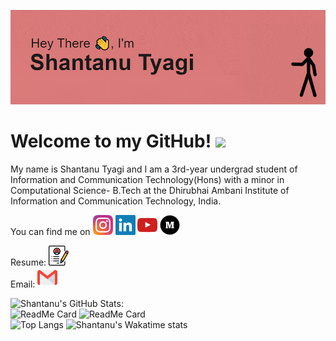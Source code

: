<!--**shantanutyagi67/shantanutyagi67** is a ✨ _special_ ✨ repository because its `README.md` (this file) appears on your GitHub profile.-->

<!-- BANNER -->
[![Header](https://github.com/shantanutyagi67/shantanutyagi67/blob/main/head.gif)](https://www.youtube.com/channel/UCCZ_m9lTc2GrSINxnQxHxqA)

<!-- INTRO -->
# Welcome to my GitHub! <img src="https://raw.githubusercontent.com/MartinHeinz/MartinHeinz/master/wave.gif" width="30px">
My name is Shantanu Tyagi and I am a 3rd-year undergrad student of Information and Communication Technology(Hons) with a minor in Computational Science- B.Tech at the Dhirubhai Ambani Institute of Information and Communication Technology, India. <br>

<!-- CONTACT -->
You can find me on
[![Instagram][1.2]][1]  [![LinkedIn][2.2]][2]  [![Youtube][3.2]][3]  [![Medium][4.2]][4]

<!-- PERSONAL INFO -->
Resume: [![Resume][5.2]][5] <br>
Email: [![Email][6.2]][6]


<!-- ICONS -->
[1.2]: https://github.com/shantanutyagi67/shantanutyagi67/blob/main/instagram.png
[2.2]: https://github.com/shantanutyagi67/shantanutyagi67/blob/main/linkedin.png
[3.2]: https://github.com/shantanutyagi67/shantanutyagi67/blob/main/youtube.png
[4.2]: https://github.com/shantanutyagi67/shantanutyagi67/blob/main/medium.png
[5.2]: https://github.com/shantanutyagi67/shantanutyagi67/blob/main/resume.png
[6.2]: https://github.com/shantanutyagi67/shantanutyagi67/blob/main/email.png

<!-- LINKS -->
[1]: https://www.instagram.com/geeksa67/
[2]: https://www.linkedin.com/in/shantanu-tyagi-166322175/
[3]: https://www.youtube.com/channel/UCCZ_m9lTc2GrSINxnQxHxqA
[4]: https://medium.com/@shantanutyagi67
[5]: https://drive.google.com/file/d/1TJ9J6QKUoAUAYO2-ADdozq9XB1z7-T6w/view?usp=sharing
[6]: https://mail.google.com/mail/?view=cm&fs=1&tf=1&to=shantanutyagi67@gmail.com&su=Reaching+Out+to+You&body=Hi+Shantanu,%0A%0AI+came+across+your+profile+on+GitHub.

<!-- STATS -->
![Shantanu's GitHub Stats:](https://github-readme-stats.vercel.app/api?username=shantanutyagi67&theme=default&show_icons=true) <br>
![ReadMe Card](https://github-readme-stats.vercel.app/api/pin/?username=shantanutyagi67&repo=VisualisationProjects_Mini)
![ReadMe Card](https://github-readme-stats.vercel.app/api/pin/?username=shantanutyagi67&repo=Classification) <br>
![Top Langs](https://github-readme-stats.vercel.app/api/top-langs/?username=shantanutyagi67&exclude_repo=IE402_Labs,IT214_Labs,YoutubeDataAPI,dog-project,AcadVault,CT303_Labs)
![Shantanu's Wakatime stats](https://github-readme-stats.vercel.app/api/wakatime?username=shantanutyagi67)<br>
